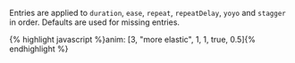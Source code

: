 <p class="b30">
Entries are applied to <code>duration</code>, <code>ease</code>, <code>repeat</code>, <code>repeatDelay</code>, <code>yoyo</code> and <code>stagger</code> in order. Defaults are used for missing entries.
</p>
{% highlight javascript %}anim: [3, "more elastic", 1, 1, true, 0.5]{% endhighlight %}